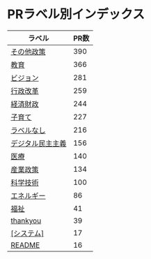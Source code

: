 # PRラベル別インデックス

| ラベル | PR数 |
|--------|------|
| [その他政策](label_その他政策.md) | 390 |
| [教育](label_教育.md) | 366 |
| [ビジョン](label_ビジョン.md) | 281 |
| [行政改革](label_行政改革.md) | 259 |
| [経済財政](label_経済財政.md) | 244 |
| [子育て](label_子育て.md) | 227 |
| [ラベルなし](label_ラベルなし.md) | 216 |
| [デジタル民主主義](label_デジタル民主主義.md) | 156 |
| [医療](label_医療.md) | 140 |
| [産業政策](label_産業政策.md) | 134 |
| [科学技術](label_科学技術.md) | 100 |
| [エネルギー](label_エネルギー.md) | 86 |
| [福祉](label_福祉.md) | 41 |
| [thankyou](label_thankyou.md) | 39 |
| [[システム]](label_[システム].md) | 17 |
| [README](label_README.md) | 16 |
